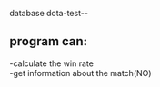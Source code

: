 database dota-test--

program can:
-
-calculate the win rate  
-get information about the match(NO)

